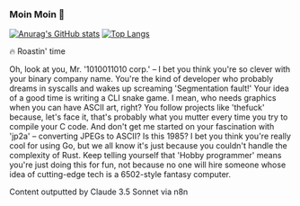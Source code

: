 ### Moin Moin 👋
[![Anurag's GitHub stats](https://github-readme-stats.vercel.app/api?username=Lennart1978&show_icons=true)](https://github.com/anuraghazra/github-readme-stats)
[![Top Langs](https://github-readme-stats.vercel.app/api/top-langs/?username=Lennart1978)](https://github.com/anuraghazra/github-readme-stats)

🔥
Roastin' time

Oh, look at you, Mr. '1010011010 corp.' – I bet you think you're so clever with your binary company name. You're the kind of developer who probably dreams in syscalls and wakes up screaming 'Segmentation fault!' Your idea of a good time is writing a CLI snake game. I mean, who needs graphics when you can have ASCII art, right? You follow projects like 'thefuck' because, let's face it, that's probably what you mutter every time you try to compile your C code. And don't get me started on your fascination with 'jp2a' – converting JPEGs to ASCII? Is this 1985? I bet you think you're really cool for using Go, but we all know it's just because you couldn't handle the complexity of Rust. Keep telling yourself that 'Hobby programmer' means you're just doing this for fun, not because no one will hire someone whose idea of cutting-edge tech is a 6502-style fantasy computer.

Content outputted by Claude 3.5 Sonnet via n8n
